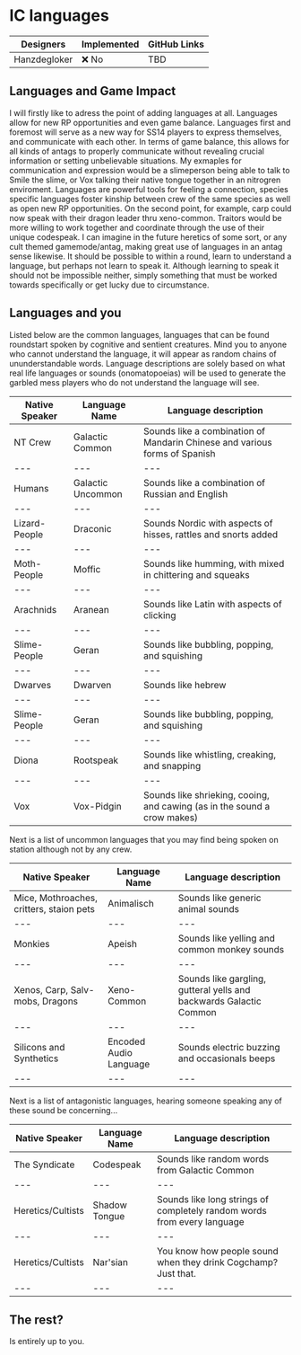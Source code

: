 # IC languages

| Designers | Implemented | GitHub Links |
|---|---|---|
| Hanzdegloker | :x: No | TBD |

## Languages and Game Impact

I will firstly like to adress the point of adding languages at all. Languages allow for new RP opportunities and even game balance. Languages first and foremost will serve as a new way for SS14 players to express themselves, and communicate with each other. In terms of game balance, this allows for all kinds of antags to properly communicate without revealing crucial information or setting unbelievable situations. My exmaples for communication and expression would be a slimeperson being able to talk to Smile the slime, or Vox talking their native tongue together in an nitrogren enviroment. Languages are powerful tools for feeling a connection, species specific languages foster kinship between crew of the same species as well as open new RP opportunities. On the second point, for example, carp could now speak with their dragon leader thru xeno-common. Traitors would be more willing to work together and coordinate through the use of their unique codespeak. I can imagine in the future heretics of some sort, or any cult themed gamemode/antag, making great use of languages in an antag sense likewise. It should be possible to within a round, learn to understand a language, but perhaps not learn to speak it. Although learning to speak it should not be impossible neither, simply something that must be worked towards specifically or get lucky due to circumstance. 

## Languages and you

Listed below are the common languages, languages that can be found roundstart spoken by cognitive and sentient creatures.
Mind you to anyone who cannot understand the language, it will appear as random chains of ununderstandable words. Language descriptions are solely based on what real life languages or sounds (onomatopoeias) will be used to generate the garbled mess players who do not understand the language will see.

| Native Speaker | Language Name | Language description |
|---|---|---|
| NT Crew | Galactic Common | Sounds like a combination of Mandarin Chinese and various forms of Spanish |
|---|---|---|
| Humans | Galactic Uncommon | Sounds like a combination of Russian and English |
|---|---|---|
| Lizard-People | Draconic | Sounds Nordic with aspects of hisses, rattles and snorts added |
|---|---|---|
| Moth-People | Moffic | Sounds like humming, with mixed in chittering and squeaks |
|---|---|---|
| Arachnids | Aranean | Sounds like Latin with aspects of clicking |
|---|---|---|
| Slime-People | Geran | Sounds like bubbling, popping, and squishing |
|---|---|---|
| Dwarves | Dwarven | Sounds like hebrew |
|---|---|---|
| Slime-People | Geran | Sounds like bubbling, popping, and squishing |
|---|---|---|
| Diona | Rootspeak | Sounds like whistling, creaking, and snapping |
|---|---|---|
| Vox | Vox-Pidgin | Sounds like shrieking, cooing, and cawing (as in the sound a crow makes) |

Next is a list of uncommon languages that you may find being spoken on station although not by any crew.

| Native Speaker | Language Name | Language description |
|---|---|---|
| Mice, Mothroaches, critters, staion pets | Animalisch | Sounds like generic animal sounds |
|---|---|---|
| Monkies | Apeish | Sounds like yelling and common monkey sounds |
|---|---|---|
| Xenos, Carp, Salv-mobs, Dragons | Xeno-Common | Sounds like gargling, gutteral yells and backwards Galactic Common |
|---|---|---|
| Silicons and Synthetics | Encoded Audio Language | Sounds electric buzzing and occasionals beeps |
|---|---|---|

Next is a list of antagonistic languages, hearing someone speaking any of these sound be concerning...

| Native Speaker | Language Name | Language description |
|---|---|---|
| The Syndicate | Codespeak | Sounds like random words from Galactic Common |
|---|---|---|
| Heretics/Cultists | Shadow Tongue | Sounds like long strings of completely random words from every language |
|---|---|---|
| Heretics/Cultists | Nar'sian | You know how people sound when they drink Cogchamp? Just that. |
|---|---|---|


## The rest?

Is entirely up to you.
